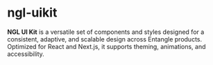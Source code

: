 # ngl-uikit
**NGL UI Kit** is a versatile set of components and styles designed for a consistent, adaptive, and scalable design across Entangle products. Optimized for React and Next.js, it supports theming, animations, and accessibility.
